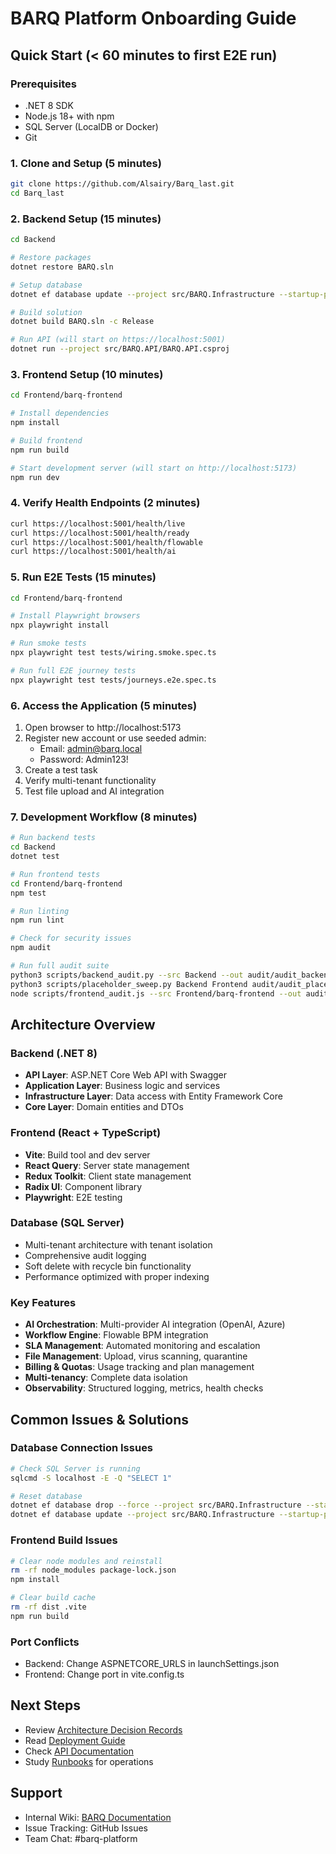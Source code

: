 # BARQ Platform Onboarding Guide

## Quick Start (< 60 minutes to first E2E run)

### Prerequisites
- .NET 8 SDK
- Node.js 18+ with npm
- SQL Server (LocalDB or Docker)
- Git

### 1. Clone and Setup (5 minutes)
```bash
git clone https://github.com/Alsairy/Barq_last.git
cd Barq_last
```

### 2. Backend Setup (15 minutes)
```bash
cd Backend

# Restore packages
dotnet restore BARQ.sln

# Setup database
dotnet ef database update --project src/BARQ.Infrastructure --startup-project src/BARQ.API

# Build solution
dotnet build BARQ.sln -c Release

# Run API (will start on https://localhost:5001)
dotnet run --project src/BARQ.API/BARQ.API.csproj
```

### 3. Frontend Setup (10 minutes)
```bash
cd Frontend/barq-frontend

# Install dependencies
npm install

# Build frontend
npm run build

# Start development server (will start on http://localhost:5173)
npm run dev
```

### 4. Verify Health Endpoints (2 minutes)
```bash
curl https://localhost:5001/health/live
curl https://localhost:5001/health/ready
curl https://localhost:5001/health/flowable
curl https://localhost:5001/health/ai
```

### 5. Run E2E Tests (15 minutes)
```bash
cd Frontend/barq-frontend

# Install Playwright browsers
npx playwright install

# Run smoke tests
npx playwright test tests/wiring.smoke.spec.ts

# Run full E2E journey tests
npx playwright test tests/journeys.e2e.spec.ts
```

### 6. Access the Application (5 minutes)
1. Open browser to http://localhost:5173
2. Register new account or use seeded admin:
   - Email: admin@barq.local
   - Password: Admin123!
3. Create a test task
4. Verify multi-tenant functionality
5. Test file upload and AI integration

### 7. Development Workflow (8 minutes)
```bash
# Run backend tests
cd Backend
dotnet test

# Run frontend tests
cd Frontend/barq-frontend
npm test

# Run linting
npm run lint

# Check for security issues
npm audit

# Run full audit suite
python3 scripts/backend_audit.py --src Backend --out audit/audit_backend.csv
python3 scripts/placeholder_sweep.py Backend Frontend audit/audit_placeholders.csv
node scripts/frontend_audit.js --src Frontend/barq-frontend --out audit/audit_frontend.csv
```

## Architecture Overview

### Backend (.NET 8)
- **API Layer**: ASP.NET Core Web API with Swagger
- **Application Layer**: Business logic and services
- **Infrastructure Layer**: Data access with Entity Framework Core
- **Core Layer**: Domain entities and DTOs

### Frontend (React + TypeScript)
- **Vite**: Build tool and dev server
- **React Query**: Server state management
- **Redux Toolkit**: Client state management
- **Radix UI**: Component library
- **Playwright**: E2E testing

### Database (SQL Server)
- Multi-tenant architecture with tenant isolation
- Comprehensive audit logging
- Soft delete with recycle bin functionality
- Performance optimized with proper indexing

### Key Features
- **AI Orchestration**: Multi-provider AI integration (OpenAI, Azure)
- **Workflow Engine**: Flowable BPM integration
- **SLA Management**: Automated monitoring and escalation
- **File Management**: Upload, virus scanning, quarantine
- **Billing & Quotas**: Usage tracking and plan management
- **Multi-tenancy**: Complete data isolation
- **Observability**: Structured logging, metrics, health checks

## Common Issues & Solutions

### Database Connection Issues
```bash
# Check SQL Server is running
sqlcmd -S localhost -E -Q "SELECT 1"

# Reset database
dotnet ef database drop --force --project src/BARQ.Infrastructure --startup-project src/BARQ.API
dotnet ef database update --project src/BARQ.Infrastructure --startup-project src/BARQ.API
```

### Frontend Build Issues
```bash
# Clear node modules and reinstall
rm -rf node_modules package-lock.json
npm install

# Clear build cache
rm -rf dist .vite
npm run build
```

### Port Conflicts
- Backend: Change ASPNETCORE_URLS in launchSettings.json
- Frontend: Change port in vite.config.ts

## Next Steps
- Review [Architecture Decision Records](../adrs/)
- Read [Deployment Guide](../deployment/README.md)
- Check [API Documentation](../api/README.md)
- Study [Runbooks](../runbooks/) for operations

## Support
- Internal Wiki: [BARQ Documentation](../README.md)
- Issue Tracking: GitHub Issues
- Team Chat: #barq-platform
